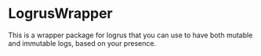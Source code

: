# LogrusWrapper
This is a wrapper package for logrus that you can use to have both mutable and immutable logs, based on your presence. 

